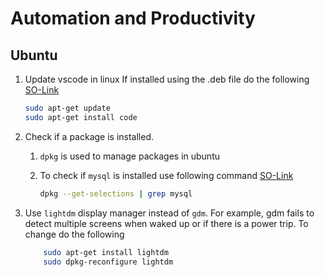 # Automation and Productivity
## Ubuntu
1. Update vscode in linux
    If installed using the .deb file do the following [SO-Link](https://askubuntu.com/a/1016764)
    ```sh
    sudo apt-get update
    sudo apt-get install code 
    ```
2. Check if a package is installed.
    1. `dpkg` is used to manage packages in ubuntu
    2.  To check if `mysql` is installed use following command [SO-Link](https://stackoverflow.com/a/27614713/1652217)  
   
        ```sh
        dpkg --get-selections | grep mysql 
        ```
3. Use `lightdm` display manager instead of `gdm`. For example, gdm fails to detect multiple screens when waked up or if there is a power trip. To change do the following  
    ```sh
        sudo apt-get install lightdm
        sudo dpkg-reconfigure lightdm
    ``` 


